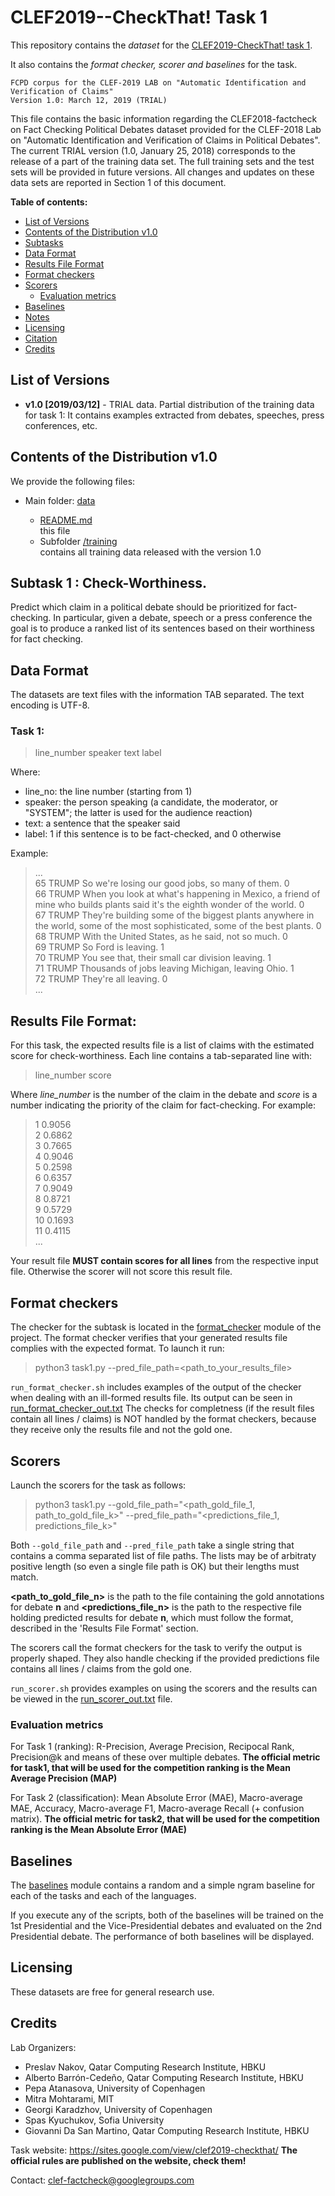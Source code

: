 # CLEF2019--CheckThat! Task 1
This repository contains the _dataset_ for the [CLEF2019-CheckThat! task 1](https://sites.google.com/view/clef2019-checkthat/).

It also contains the _format checker, scorer and baselines_ for the task.

````
FCPD corpus for the CLEF-2019 LAB on "Automatic Identification and Verification of Claims"
Version 1.0: March 12, 2019 (TRIAL)
````

This file contains the basic information regarding the CLEF2018-factcheck
on Fact Checking Political Debates dataset provided for the CLEF-2018 Lab
on "Automatic Identification and Verification of Claims in Political Debates".
The current TRIAL version (1.0, January 25, 2018) corresponds to the 
release of a part of the training data set.
The full training sets and the test sets will be provided in future versions.
All changes and updates on these data sets are reported in Section 1 of this document.

__Table of contents:__
* [List of Versions](#list-of-versions)
* [Contents of the Distribution v1.0](#contents-of-the-distribution-v10)
* [Subtasks](#subtasks)
* [Data Format](#data-format)
* [Results File Format](#results-file-format)
* [Format checkers](#format-checkers)
* [Scorers](#scorers)
   * [Evaluation metrics](#evaluation-metrics)
* [Baselines](#baselines)
* [Notes](#notes)
* [Licensing](#licensing)
* [Citation](#citation)
* [Credits](#credits)

## List of Versions

* __v1.0 [2019/03/12]__ -  TRIAL data. Partial distribution of the training data for task 1: It contains examples extracted from debates, speeches, press conferences, etc. 


## Contents of the Distribution v1.0

We provide the following files:

- Main folder: [data](data)

  * [README.md](README.md) <br/>
    this file

  - Subfolder [/training](data/training) <br/>
    contains all training data released with the version 1.0
    
## Subtask 1 : __Check-Worthiness__. 

Predict which claim in a political debate should be prioritized for fact-checking. In particular, given a debate, speech or a press conference the goal is to produce a ranked list of its sentences based on their worthiness for fact checking.

## Data Format

The datasets are text files with the information TAB separated. The text encoding is UTF-8.

### Task 1:

> line_number <TAB> speaker <TAB> text <TAB> label

Where: <br>
* line_no: the line number (starting from 1) <br/>
* speaker: the person speaking (a candidate, the moderator, or "SYSTEM"; the latter is used for the audience reaction) <br/>
* text: a sentence that the speaker said <br/>
* label: 1 if this sentence is to be fact-checked, and 0 otherwise 


Example:

>  ... <br/>
>  65  TRUMP So we're losing our good jobs, so many of them. 0 <br/>
>  66  TRUMP When you look at what's happening in Mexico, a friend of mine who builds plants said it's the eighth wonder of the world. 0 <br/>
>  67  TRUMP They're building some of the biggest plants anywhere in the world, some of the most sophisticated, some of the best plants. 0 <br/>
>  68  TRUMP With the United States, as he said, not so much.  0 <br/>
>  69  TRUMP So Ford is leaving. 1 <br/> 
>  70  TRUMP You see that, their small car division leaving. 1 <br/>
>  71  TRUMP Thousands of jobs leaving Michigan, leaving Ohio. 1 <br/>
>  72  TRUMP They're all leaving.  0 <br/>
>  ...

## __Results File Format__: 

For this task, the expected results file is a list of claims with the estimated score for check-worthiness. 
    Each line contains a tab-separated line with:
>line_number <TAB> score

Where _line_number_ is the number of the claim in the debate and _score_ is a number indicating the priority of the claim for fact-checking. For example:
>1	0.9056 <br/>
>2	0.6862 <br/>
>3	0.7665 <br/>
>4	0.9046 <br/>
>5	0.2598 <br/>
>6	0.6357 <br/>
>7	0.9049 <br/>
>8	0.8721 <br/>
>9	0.5729 <br/>
>10	0.1693 <br/>
>11	0.4115 <br/>
> ...

Your result file **MUST contain scores for all lines** from the respective input file.
Otherwise the scorer will not score this result file.

## Format checkers

The checker for the subtask is located in the [format_checker](format_checker) module of the project.
The format checker verifies that your generated results file complies with the expected format.
To launch it run: 
> python3 task1.py --pred_file_path=<path_to_your_results_file> <br/>

`run_format_checker.sh` includes examples of the output of the checker when dealing with an ill-formed results file. 
Its output can be seen in [run_format_checker_out.txt](format_checker/run_format_checker_out.txt)
The checks for completness (if the result files contain all lines / claims) is NOT handled by the format checkers, because they receive only the results file and not the gold one.

## Scorers 

Launch the scorers for the task as follows:
> python3 task1.py --gold_file_path="<path_gold_file_1, path_to_gold_file_k>" --pred_file_path="<predictions_file_1, predictions_file_k>" <br/>

Both `--gold_file_path` and `--pred_file_path` take a single string that contains a comma separated list of file paths. The lists may be of arbitraty positive length (so even a single file path is OK) but their lengths must match.

__<path_to_gold_file_n>__ is the path to the file containing the gold annotations for debate __n__ and __<predictions_file_n>__ is the path to the respective file holding predicted results for debate __n__, which must follow the format, described in the 'Results File Format' section.

The scorers call the format checkers for the task to verify the output is properly shaped.
They also handle checking if the provided predictions file contains all lines / claims from the gold one.

`run_scorer.sh` provides examples on using the scorers and the results can be viewed in the [run_scorer_out.txt](scorer/run_scorer_out.txt) file.

### Evaluation metrics

For Task 1 (ranking): R-Precision, Average Precision, Recipocal Rank, Precision@k and means of these over multiple debates.
**The official metric for task1, that will be used for the competition ranking is the Mean Average Precision (MAP)**

For Task 2 (classification): Mean Absolute Error (MAE), Macro-average MAE, Accuracy, Macro-average F1, Macro-average Recall (+ confusion matrix).
**The official metric for task2, that will be used for the competition ranking is the Mean Absolute Error (MAE)**

## Baselines

The [baselines](/baselines) module contains a random and a simple ngram baseline for each of the tasks and each of the languages.

If you execute any of the scripts, both of the baselines will be trained on the 1st Presidential and the Vice-Presidential debates and evaluated on the 2nd Presidential debate.
The performance of both baselines will be displayed.
 

## Licensing

  These datasets are free for general research use.


## Credits

Lab Organizers:

* Preslav Nakov, Qatar Computing Research Institute, HBKU <br/>
* Alberto Barrón-Cedeño, Qatar Computing Research Institute, HBKU <br/>
* Pepa Atanasova, University of Copenhagen <br/>
* Mitra Mohtarami, MIT <br/>
* Georgi Karadzhov, University of Copenhagen <br/>
* Spas Kyuchukov, Sofia University <br/>
* Giovanni Da San Martino, Qatar Computing Research Institute, HBKU


Task website: https://sites.google.com/view/clef2019-checkthat/
**The official rules are published on the website, check them!**

Contact:   clef-factcheck@googlegroups.com

